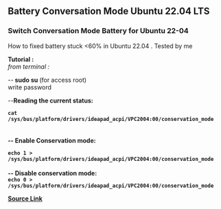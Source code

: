<h2> Battery Conversation Mode Ubuntu 22.04 LTS</h2>
<h3>Switch Conversation Mode Battery for Ubuntu 22-04</h3>
<p>How to fixed battery stuck <60% in Ubuntu 22.04 . Tested by me </p>


<b>Tutorial : </b><br/>
<i>from terminal :</i>

--<b> sudo su </b>(for access root) <br/>
write password

--<b>Reading the current status:


<code>cat /sys/bus/platform/drivers/ideapad_acpi/VPC2004:00/conservation_mode </code> <br/><br/>
-- <b>Enable Conservation mode: </b> <br/>

 <code>echo 1  >  /sys/bus/platform/drivers/ideapad_acpi/VPC2004:00/conservation_mode</code><br/><br/>
-- <b>Disable conservation mode: </b> <br/>
<code>echo 0  > /sys/bus/platform/drivers/ideapad_acpi/VPC2004:00/conservation_mode </code>


<a href="https://askubuntu.com/questions/1038471/problem-with-lenovo-battery-threshold">Source Link  </a>
